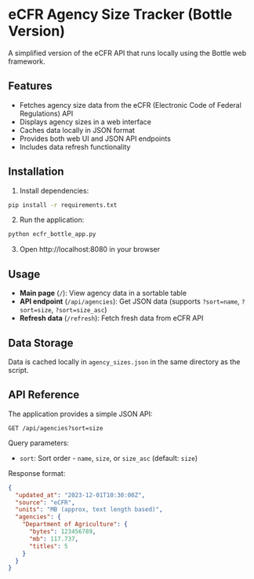 # eCFR Agency Size Tracker (Bottle Version)

A simplified version of the eCFR API that runs locally using the Bottle web framework.

## Features

- Fetches agency size data from the eCFR (Electronic Code of Federal Regulations) API
- Displays agency sizes in a web interface
- Caches data locally in JSON format
- Provides both web UI and JSON API endpoints
- Includes data refresh functionality

## Installation

1. Install dependencies:
```bash
pip install -r requirements.txt
```

2. Run the application:
```bash
python ecfr_bottle_app.py
```

3. Open http://localhost:8080 in your browser

## Usage

- **Main page** (`/`): View agency data in a sortable table
- **API endpoint** (`/api/agencies`): Get JSON data (supports `?sort=name`, `?sort=size`, `?sort=size_asc`)
- **Refresh data** (`/refresh`): Fetch fresh data from eCFR API

## Data Storage

Data is cached locally in `agency_sizes.json` in the same directory as the script.

## API Reference

The application provides a simple JSON API:

```
GET /api/agencies?sort=size
```

Query parameters:
- `sort`: Sort order - `name`, `size`, or `size_asc` (default: `size`)

Response format:
```json
{
  "updated_at": "2023-12-01T10:30:00Z",
  "source": "eCFR",
  "units": "MB (approx, text length based)",
  "agencies": {
    "Department of Agriculture": {
      "bytes": 123456789,
      "mb": 117.737,
      "titles": 5
    }
  }
}
```
